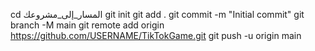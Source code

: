 cd المسار_إلى_مشروعك
git init
git add .
git commit -m "Initial commit"
git branch -M main
git remote add origin https://github.com/USERNAME/TikTokGame.git
git push -u origin main
